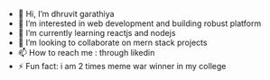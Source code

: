 - 👋 Hi, I’m dhruvit garathiya
- 👀 I’m interested in web development and building robust platform
- 🌱 I’m currently learning reactjs and nodejs
- 💞️ I’m looking to collaborate on mern stack projects
- 📫 How to reach me : through likedin 
- ⚡ Fun fact: i am 2 times meme war winner in my college 

<!---
dhruvitgarathiya/dhruvitgarathiya is a ✨ special ✨ repository because its `README.md` (this file) appears on your GitHub profile.
You can click the Preview link to take a look at your changes.
--->
